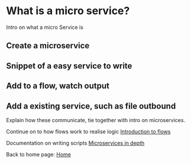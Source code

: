 # What is a micro service?

Intro on what a micro Service is

## Create a microservice

## Snippet of a easy service to write

## Add to a flow, watch output

## Add a existing service, such as file outbound

Explain how these communicate, tie together with intro on microservices.

Continue on to how flows work to realise logic [Introduction to flows](/gettingstarted/flow)

Documentation on writing scripts [Microservices in depth](/quickReference/microserviceDocumentation)

Back to home page: [Home](/microServiceBus.docs/)